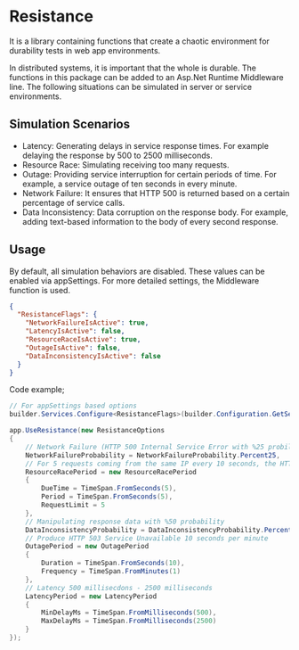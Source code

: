 # Resistance

It is a library containing functions that create a chaotic environment for durability tests in web app environments.

In distributed systems, it is important that the whole is durable. The functions in this package can be added to an Asp.Net Runtime Middleware line. The following situations can be simulated in server or service environments.

## Simulation Scenarios

- Latency: Generating delays in service response times. For example delaying the response by 500 to 2500 milliseconds.
- Resource Race: Simulating receiving too many requests.
- Outage: Providing service interruption for certain periods of time. For example, a service outage of ten seconds in every minute.
- Network Failure: It ensures that HTTP 500 is returned based on a certain percentage of service calls.
- Data Inconsistency: Data corruption on the response body. For example, adding text-based information to the body of every second response.

## Usage

By default, all simulation behaviors are disabled. These values ​​can be enabled via appSettings. For more detailed settings, the Middleware function is used.

```json
{
  "ResistanceFlags": {
    "NetworkFailureIsActive": true,
    "LatencyIsActive": false,
    "ResourceRaceIsActive": true,
    "OutageIsActive": false,
    "DataInconsistencyIsActive": false
  }
}
```

Code example;

```csharp
// For appSettings based options
builder.Services.Configure<ResistanceFlags>(builder.Configuration.GetSection("ResistanceFlags"));

app.UseResistance(new ResistanceOptions
{
    // Network Failure (HTTP 500 Internal Service Error with %25 probility)
    NetworkFailureProbability = NetworkFailureProbability.Percent25,
    // For 5 requests coming from the same IP every 10 seconds, the HTTP 429 Too Many Requests scenario is generated.
    ResourceRacePeriod = new ResourceRacePeriod
    {
        DueTime = TimeSpan.FromSeconds(5),
        Period = TimeSpan.FromSeconds(5),
        RequestLimit = 5
    },
    // Manipulating response data with %50 probability
    DataInconsistencyProbability = DataInconsistencyProbability.Percent20,
    // Produce HTTP 503 Service Unavailable 10 seconds per minute
    OutagePeriod = new OutagePeriod
    {
        Duration = TimeSpan.FromSeconds(10),
        Frequency = TimeSpan.FromMinutes(1)
    },
    // Latency 500 millisecdons - 2500 milliseconds
    LatencyPeriod = new LatencyPeriod
    {
        MinDelayMs = TimeSpan.FromMilliseconds(500),
        MaxDelayMs = TimeSpan.FromMilliseconds(2500)
    }
});
```
